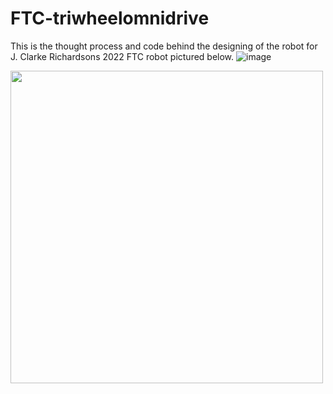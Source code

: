 # FTC-triwheelomnidrive
This is the thought process and code behind the designing of the robot for J. Clarke Richardsons 2022 FTC robot pictured below.
![image](https://github.com/romistaro/FTC-triwheelomnidrive/assets/77026665/6d354c19-f5e7-4ae1-92d7-240e7ce8b968)


<img src="https://github.com/romistaro/FTC-triwheelomnidrive/assets/77026665/47f87d2d-1b7e-4703-a0a8-195c675a9c6b" width="500">
